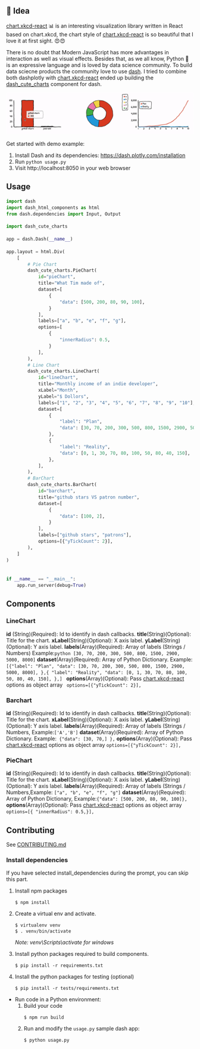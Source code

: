 ## 📣 Idea

[chart.xkcd-react](https://www.npmjs.com/package/chart.xkcd-react) 📊 is an interesting visualization library written in React based on chart.xkcd, the chart style of [chart.xkcd-react](https://www.npmjs.com/package/chart.xkcd-react) is so beautiful that I love it at first sight. 😍😍

There is no doubt that Modern JavaScript has more advantages in interaction as well as visual effects. Besides that, as we all know, Python 🐍 is an expressive language and is loved by data science community. To build data sciecne products the community love to use [dash](https://dash.plotly.com/). I tried to combine both dashplotly with [chart.xkcd-react](https://www.npmjs.com/package/chart.xkcd-react) ended up building the [dash_cute_charts]() component for dash.

![image](/demo-assets/20190819131226.gif)

Get started with demo example:

1. Install Dash and its dependencies: https://dash.plotly.com/installation
2. Run `python usage.py`
3. Visit http://localhost:8050 in your web browser

## Usage

```python
import dash
import dash_html_components as html
from dash.dependencies import Input, Output

import dash_cute_charts

app = dash.Dash(__name__)

app.layout = html.Div(
    [
        # Pie Chart
        dash_cute_charts.PieChart(
            id="pieChart",
            title="What Tim made of",
            dataset=[
                {
                    "data": [500, 200, 80, 90, 100],
                }
            ],
            labels=["a", "b", "e", "f", "g"],
            options=[
                {
                    "innerRadius": 0.5,
                }
            ],
        ),
        # Line Chart
        dash_cute_charts.LineChart(
            id="lineChart",
            title="Monthly income of an indie developer",
            xLabel="Month",
            yLabel="$ Dollors",
            labels=["1", "2", "3", "4", "5", "6", "7", "8", "9", "10"],
            dataset=[
                {
                    "label": "Plan",
                    "data": [30, 70, 200, 300, 500, 800, 1500, 2900, 5000, 8000],
                },
                {
                    "label": "Reality",
                    "data": [0, 1, 30, 70, 80, 100, 50, 80, 40, 150],
                },
            ],
        ),
        # BarChart
        dash_cute_charts.BarChart(
            id="barchart",
            title="github stars VS patron number",
            dataset=[
                {
                    "data": [100, 2],
                }
            ],
            labels=["github stars", "patrons"],
            options=[{"yTickCount": 2}],
        ),
    ]
)


if __name__ == "__main__":
    app.run_server(debug=True)
```

## Components

### LineChart

<strong>id</strong> (String)(Required): Id to identify in dash callbacks.
<strong>title</strong>(String)(Optional): Title for the chart.
<strong>xLabel</strong>(String)(Optional): X axis label.
<strong>yLabel</strong>(String)(Optional): Y axis label.
<strong>labels</strong>(Array)(Required): Array of labels (Strings / Numbers)
Example:`python [30, 70, 200, 300, 500, 800, 1500, 2900, 5000, 8000]`
<strong>dataset</strong>(Array)(Required): Array of Python Dictionary.
Example:`[{"label": "Plan", "data": [30, 70, 200, 300, 500, 800, 1500, 2900, 5000, 8000], },{ "label": "Reality", "data": [0, 1, 30, 70, 80, 100, 50, 80, 40, 150], },] `
<strong>options</strong>(Array)(Optional): Pass [chart.xkcd-react](https://www.npmjs.com/package/chart.xkcd-react) options as object array
` options=[{"yTickCount": 2}],`

### Barchart

<strong>id</strong> (String)(Required): Id to identify in dash callbacks.
<strong>title</strong>(String)(Optional): Title for the chart.
<strong>xLabel</strong>(String)(Optional): X axis label.
<strong>yLabel</strong>(String)(Optional): Y axis label.
<strong>labels</strong>(Array)(Required): Array of labels (Strings / Numbers, Example:`['A','B']`
<strong>dataset</strong>(Array)(Required): Array of Python Dictionary.
Example:` {"data": [30, 70,] },`
<strong>options</strong>(Array)(Optional): Pass [chart.xkcd-react](https://www.npmjs.com/package/chart.xkcd-react) options as object array `options=[{"yTickCount": 2}],`

### PieChart

<strong>id</strong> (String)(Required): Id to identify in dash callbacks.
<strong>title</strong>(String)(Optional): Title for the chart.
<strong>xLabel</strong>(String)(Optional): X axis label.
<strong>yLabel</strong>(String)(Optional): Y axis label.
<strong>labels</strong>(Array)(Required): Array of labels (Strings / Numbers,Example: `["a", "b", "e", "f", "g"]`
<strong>dataset</strong>(Array)(Required): Array of Python Dictionary, Example:`{"data": [500, 200, 80, 90, 100]},`
<strong>options</strong>(Array)(Optional): Pass [chart.xkcd-react](https://www.npmjs.com/package/chart.xkcd-react) options as object array ` options=[{ "innerRadius": 0.5,}],`

## Contributing

See [CONTRIBUTING.md](./CONTRIBUTING.md)

### Install dependencies

If you have selected install_dependencies during the prompt, you can skip this part.

1. Install npm packages
    ```
    $ npm install
    ```
2. Create a virtual env and activate.

    ```
    $ virtualenv venv
    $ . venv/bin/activate
    ```

    _Note: venv\Scripts\activate for windows_

3. Install python packages required to build components.
    ```
    $ pip install -r requirements.txt
    ```
4. Install the python packages for testing (optional)
    ```
    $ pip install -r tests/requirements.txt
    ```

-   Run code in a Python environment:
    1. Build your code
        ```
        $ npm run build
        ```
    2. Run and modify the `usage.py` sample dash app:
        ```
        $ python usage.py
        ```
